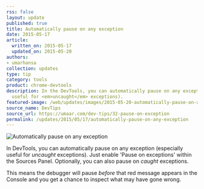 ```yaml
---
rss: false
layout: update
published: true
title: Automatically pause on any exception
date: 2015-05-17
article:
  written_on: 2015-05-17
  updated_on: 2015-05-20
authors:
- umarhansa
collection: updates
type: tip
category: tools
product: chrome-devtools
description: In the DevTools, you can automatically pause on any exception (especially
  useful for <em>uncaught</em> exceptions).
featured-image: /web/updates/images/2015-05-20-automatically-pause-on-any-exception/pause-on-exception.gif
source_name: DevTips
source_url: https://umaar.com/dev-tips/32-pause-on-exception
permalink: /updates/2015/05/17/automatically-pause-on-any-exception
---
```

<img src="/web/updates/images/2015-05-20-automatically-pause-on-any-exception/pause-on-exception.gif" alt="Automatically pause on any exception">

In DevTools, you can automatically pause on any exception (especially useful for <em>uncaught</em> exceptions). Just enable 'Pause on exceptions' within the Sources Panel. Optionally, you can also pause on <em>caught</em> exceptions.

This means the debugger will pause <em>before</em> that red message appears in the Console and you get a chance to inspect what may have gone wrong.